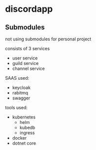 # discordapp

## Submodules

not using submodules for personal project

consists of 3 services
- user service
- guild service
- channel service

SAAS used:
- keycloak
- rabitmq
- swagger

tools used:
- kubernetes
  - helm
  - kubedb
  - ingress
- docker
- dotnet core
